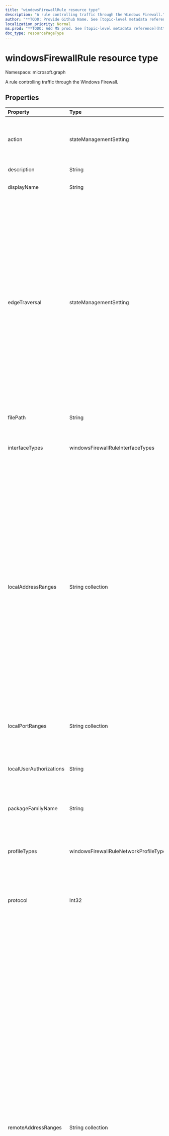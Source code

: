```yaml
---
title: "windowsFirewallRule resource type"
description: "A rule controlling traffic through the Windows Firewall."
author: "**TODO: Provide Github Name. See [topic-level metadata reference](https://msgo.azurewebsites.net/add/document/guidelines/metadata.html#topic-level-metadata)**"
localization_priority: Normal
ms.prod: "**TODO: Add MS prod. See [topic-level metadata reference](https://msgo.azurewebsites.net/add/document/guidelines/metadata.html#topic-level-metadata)**"
doc_type: resourcePageType
---
```


# windowsFirewallRule resource type

Namespace: microsoft.graph



A rule controlling traffic through the Windows Firewall.

## Properties
|Property|Type|Description|
|:---|:---|:---|
|action|stateManagementSetting|The action the rule enforces. If not specified, the default is Allowed. Possible values are: `notConfigured`, `blocked`, `allowed`.|
|description|String|The description of the rule.|
|displayName|String|The display name of the rule. Does not need to be unique.|
|edgeTraversal|stateManagementSetting|Indicates whether edge traversal is enabled or disabled for this rule. The EdgeTraversal setting indicates that specific inbound traffic is allowed to tunnel through NATs and other edge devices using the Teredo tunneling technology. In order for this setting to work correctly, the application or service with the inbound firewall rule needs to support IPv6. The primary application of this setting allows listeners on the host to be globally addressable through a Teredo IPv6 address. New rules have the EdgeTraversal property disabled by default. Possible values are: `notConfigured`, `blocked`, `allowed`.|
|filePath|String|The full file path of an app that's affected by the firewall rule.|
|interfaceTypes|windowsFirewallRuleInterfaceTypes|The interface types of the rule. Possible values are: `notConfigured`, `remoteAccess`, `wireless`, `lan`.|
|localAddressRanges|String collection|List of local addresses covered by the rule. Default is any address. Valid tokens include:<ul><li>"*" indicates any local address. If present, this must be the only token included.</li><li>A subnet can be specified using either the subnet mask or network prefix notation. If neither a subnet mask nor a network prefix is specified, the subnet mask defaults to 255.255.255.255.</li><li>A valid IPv6 address.</li><li>An IPv4 address range in the format of "start address - end address" with no spaces included.</li><li>An IPv6 address range in the format of "start address - end address" with no spaces included.</li></ul>|
|localPortRanges|String collection|List of local port ranges. For example, "100-120", "200", "300-320". If not specified, the default is All.|
|localUserAuthorizations|String|Specifies the list of authorized local users for the app container. This is a string in Security Descriptor Definition Language (SDDL) format.|
|packageFamilyName|String|The package family name of a Microsoft Store application that's affected by the firewall rule.|
|profileTypes|windowsFirewallRuleNetworkProfileTypes|Specifies the profiles to which the rule belongs. If not specified, the default is All. Possible values are: `notConfigured`, `domain`, `private`, `public`.|
|protocol|Int32|0-255 number representing the IP protocol (TCP = 6, UDP = 17). If not specified, the default is All. Valid values 0 to 255|
|remoteAddressRanges|String collection|List of tokens specifying the remote addresses covered by the rule. Tokens are case insensitive. Default is any address. Valid tokens include:<ul><li>"*" indicates any remote address. If present, this must be the only token included.</li><li>"Defaultgateway"</li><li>"DHCP"</li><li>"DNS"</li><li>"WINS"</li><li>"Intranet" (supported on Windows versions 1809+)</li><li>"RmtIntranet" (supported on Windows versions 1809+)</li><li>"Internet" (supported on Windows versions 1809+)</li><li>"Ply2Renders" (supported on Windows versions 1809+)</li><li>"LocalSubnet" indicates any local address on the local subnet.</li><li>A subnet can be specified using either the subnet mask or network prefix notation. If neither a subnet mask nor a network prefix is specified, the subnet mask defaults to 255.255.255.255.</li><li>A valid IPv6 address.</li><li>An IPv4 address range in the format of "start address - end address" with no spaces included.</li><li>An IPv6 address range in the format of "start address - end address" with no spaces included.</li></ul>|
|remotePortRanges|String collection|List of remote port ranges. For example, "100-120", "200", "300-320". If not specified, the default is All.|
|serviceName|String|The name used in cases when a service, not an application, is sending or receiving traffic.|
|trafficDirection|windowsFirewallRuleTrafficDirectionType|The traffic direction that the rule is enabled for. If not specified, the default is Out. Possible values are: `notConfigured`, `out`, `in`.|

## Relationships
None.

## JSON representation
The following is a JSON representation of the resource.
<!-- {
  "blockType": "resource",
  "@odata.type": "microsoft.graph.windowsFirewallRule"
}
-->
``` json
{
  "@odata.type": "#microsoft.graph.windowsFirewallRule",
  "action": "String",
  "description": "String",
  "displayName": "String",
  "edgeTraversal": "String",
  "filePath": "String",
  "interfaceTypes": "String",
  "localAddressRanges": [
    "String"
  ],
  "localPortRanges": [
    "String"
  ],
  "localUserAuthorizations": "String",
  "packageFamilyName": "String",
  "profileTypes": "String",
  "protocol": "Integer",
  "remoteAddressRanges": [
    "String"
  ],
  "remotePortRanges": [
    "String"
  ],
  "serviceName": "String",
  "trafficDirection": "String"
}
```

